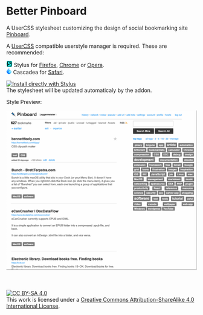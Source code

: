 # Better Pinboard
A UserCSS stylesheet customizing the design of social bookmarking site [Pinboard](https://pinboard.in).

A [UserCSS](https://github.com/openstyles/stylus/wiki/UserCSS) compatible userstyle manager is required.  These are recommended:

![Stylus](/images/Stylus.png) Stylus for [Firefox](https://addons.mozilla.org/en-US/firefox/addon/styl-us/), [Chrome](https://chrome.google.com/webstore/detail/stylus/clngdbkpkpeebahjckkjfobafhncgmne) or [Opera](https://addons.opera.com/en-gb/extensions/details/stylus/).<br>
![Cascadea](/images/Cascadea.png) Cascadea for [Safari](https://cascadea.app/).

[![Install directly with Stylus](https://img.shields.io/badge/Install%20directly%20with-Stylus-238b8b.svg)](https://raw.githubusercontent.com/michaeljaggers/better-pinboard/master/better-pinboard.user.css)
<br/>
The stylesheet will be updated automaticaly by the addon.

Style Preview:

![Style Preview](/images/style-preview.png)
<br/>
<br/>
<br/>
<br/>
[![CC BY-SA 4.0][cc-by-sa-shield]][cc-by-sa]
<br/>
This work is licensed under a [Creative Commons Attribution-ShareAlike 4.0
International License][cc-by-sa].

[cc-by-sa]: http://creativecommons.org/licenses/by-sa/4.0/
[cc-by-sa-shield]: https://img.shields.io/badge/License-CC%20BY--SA%204.0-lightgrey.svg

